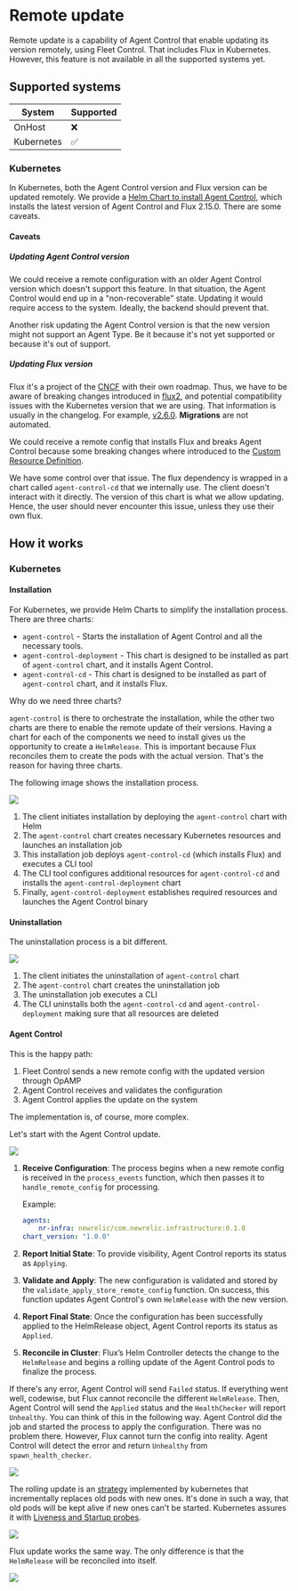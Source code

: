 # Remote update

Remote update is a capability of Agent Control that enable updating its version remotely, using Fleet Control. That includes Flux in Kubernetes. However, this feature is not available in all the supported systems yet.

## Supported systems

| System     | Supported |
|------------|-----------|
| OnHost     | ❌        |
| Kubernetes | ✅        |

### Kubernetes

In Kubernetes, both the Agent Control version and Flux version can be updated remotely. We provide a [Helm Chart to install Agent Control](https://github.com/newrelic/helm-charts/tree/master/charts/agent-control), which installs the latest version of Agent Control and Flux 2.15.0. There are some caveats.

#### Caveats

##### Updating Agent Control version

We could receive a remote configuration with an older Agent Control version which doesn't support this feature. In that situation, the Agent Control would end up in a "non-recoverable" state. Updating it would require access to the system. Ideally, the backend should prevent that.

Another risk updating the Agent Control version is that the new version might not support an Agent Type. Be it because it's not yet supported or because it's out of support.

##### Updating Flux version

Flux it's a project of the [CNCF](https://www.cncf.io/) with their own roadmap. Thus, we have to be aware of breaking changes introduced in [flux2](https://github.com/fluxcd/flux2), and potential compatibility issues with the Kubernetes version that we are using. That information is usually in the changelog. For example, [v2.6.0](https://github.com/fluxcd/flux2/releases/tag/v2.6.0). **Migrations** are not automated.

We could receive a remote config that installs Flux and breaks Agent Control because some breaking changes where introduced to the [Custom Resource Definition](https://kubernetes.io/docs/concepts/extend-kubernetes/api-extension/custom-resources/#customresourcedefinitions).

We have some control over that issue. The flux dependency is wrapped in a chart called `agent-control-cd` that we internally use. The client doesn't interact with it directly. The version of this chart is what we allow updating. Hence, the user should never encounter this issue, unless they use their own flux.

## How it works

### Kubernetes

#### Installation

For Kubernetes, we provide Helm Charts to simplify the installation process. There are three charts:

* `agent-control` - Starts the installation of Agent Control and all the necessary tools.
* `agent-control-deployment` - This chart is designed to be installed as part of `agent-control` chart, and it installs Agent Control.
* `agent-control-cd` - This chart is designed to be installed as part of `agent-control` chart, and it installs Flux.

Why do we need three charts?

`agent-control` is there to orchestrate the installation, while the other two charts are there to enable the remote update of their versions.
Having a chart for each of the components we need to install gives us the opportunity to create a `HelmRelease`. This is important because Flux reconciles them to create the pods with the actual version.
That's the reason for having three charts.

The following image shows the installation process.

![](./images/ac-k8s-installation.png)

1. The client initiates installation by deploying the `agent-control` chart with Helm
2. The `agent-control` chart creates necessary Kubernetes resources and launches an installation job
3. This installation job deploys `agent-control-cd` (which installs Flux) and executes a CLI tool
4. The CLI tool configures additional resources for `agent-control-cd` and installs the `agent-control-deployment` chart
5. Finally, `agent-control-deployment` establishes required resources and launches the Agent Control binary

#### Uninstallation

The uninstallation process is a bit different.

![](./images/ac-k8s-uninstallation.png)

1. The client initiates the uninstallation of `agent-control` chart
2. The `agent-control` chart creates the uninstallation job
3. The uninstallation job executes a CLI
4. The CLI uninstalls both the `agent-control-cd` and `agent-control-deployment` making sure that all resources are deleted

#### Agent Control

This is the happy path:

1. Fleet Control sends a new remote config with the updated version through OpAMP
2. Agent Control receives and validates the configuration
3. Agent Control applies the update on the system

The implementation is, of course, more complex.

Let's start with the Agent Control update.

![](./images/update-ac.png)

1. **Receive Configuration**: The process begins when a new remote config is received in the `process_events` function, which then passes it to `handle_remote_config` for processing.

    Example:

    ```yaml
    agents:
        nr-infra: newrelic/com.newrelic.infrastructure:0.1.0
    chart_version: "1.0.0"
    ```

2. **Report Initial State**: To provide visibility, Agent Control reports its status as `Applying`.
3. **Validate and Apply**: The new configuration is validated and stored by the `validate_apply_store_remote_config` function. On success, this function updates Agent Control's own `HelmRelease` with the new version.
4. **Report Final State**: Once the configuration has been successfully applied to the HelmRelease object, Agent Control reports its status as `Applied`.
5. **Reconcile in Cluster**: Flux’s Helm Controller detects the change to the `HelmRelease` and begins a rolling update of the Agent Control pods to finalize the process.

If there's any error, Agent Control will send `Failed` status. If everything went well, codewise, but Flux cannot reconcile the different `HelmRelease`. Then, Agent Control will send the `Applied` status and the `HealthChecker` will report `Unhealthy`. You can think of this in the following way. Agent Control did the job and started the process to apply the configuration. There was no problem there. However, Flux cannot turn the config into reality. Agent Control will detect the error and return `Unhealthy` from `spawn_health_checker`.

![](./images/update-ac-sequence.png)

The rolling update is an [strategy](https://kubernetes.io/docs/concepts/workloads/controllers/deployment/#strategy) implemented by kubernetes that incrementally replaces old pods with new ones. It's done in such a way, that old pods will be kept alive if new ones can't be started. Kubernetes assures it with [Liveness and Startup probes](https://kubernetes.io/docs/concepts/configuration/liveness-readiness-startup-probes/).

![](./images/rolling-update.png)

Flux update works the same way. The only difference is that the `HelmRelease` will be reconciled into itself.

![](./images/update-flux.png)
